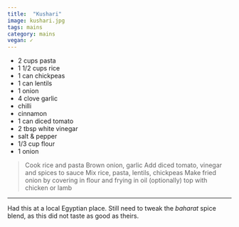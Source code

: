 ```yaml
---
title:  "Kushari"
image: kushari.jpg
tags: mains
category: mains
vegan: ✓
---
```


* 2 cups pasta
* 1 1/2 cups rice
* 1 can chickpeas
* 1 can lentils
* 1 onion
* 4 clove garlic
* chilli
* cinnamon
* 1 can diced tomato
* 2 tbsp white vinegar
* salt & pepper
* 1/3 cup flour
* 1 onion


> Cook rice and pasta
> Brown onion, garlic
> Add diced tomato, vinegar and spices to sauce
> Mix rice, pasta, lentils, chickpeas
> Make fried onion by covering in flour and frying in oil
> (optionally) top with chicken or lamb

---

Had this at a local Egyptian place.
Still need to tweak the _baharat_ spice blend, as this did not taste as good as theirs.
